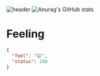 ![header](https://capsule-render.vercel.app/api?type=waving&color=gradient&height=200&section=header&text=Backend%20DaeyoungNam&fontSize=50)
![Anurag's GitHub stats](https://github-readme-stats.vercel.app/api?username=devdynam0507&show_icons=true)  

# Feeling
```Json
{
  "feel": "😃",
  "status": 200
}
```
<!--
**devdynam0507/devdynam0507** is a ✨ _special_ ✨ repository because its `README.md` (this file) appears on your GitHub profile.

